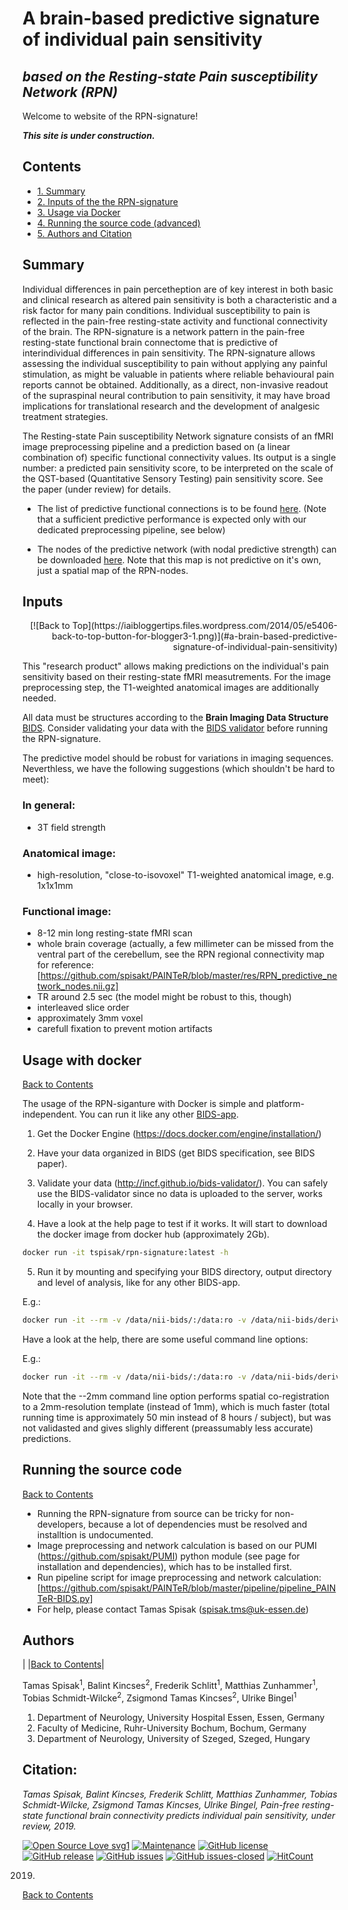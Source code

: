 # A brain-based predictive signature of individual pain sensitivity
## *based on the Resting-state Pain susceptibility Network (RPN)*

Welcome to website of the RPN-signature!

**_This site is under construction._**

## Contents
* [1. Summary](#summary)
* [2. Inputs of the the RPN-signature](#inputs)
* [3. Usage via Docker](#usage-with-docker)
* [4. Running the source code (advanced)](#running-the-source-code)
* [5. Authors and Citation](#authors)

## Summary
Individual differences in pain percetheption are of key interest in both basic and clinical research as altered pain sensitivity is both a characteristic and a risk factor for many pain conditions. Individual susceptibility to pain is reflected in the pain-free resting-state activity and functional connectivity of the brain.
The RPN-signature is a network pattern in the pain-free resting-state functional brain connectome that is predictive of interindividual differences in pain sensitivity.
The RPN-signature allows assessing the individual susceptibility to pain without applying any painful stimulation, as might be valuable in patients where reliable behavioural pain reports cannot be obtained. Additionally, as a direct, non-invasive readout of the supraspinal neural contribution to pain sensitivity, it may have broad implications for translational research and the development of analgesic treatment strategies.

The Resting-state Pain susceptibility Network signature consists of an fMRI image preprocessing pipeline and a prediction based on (a linear combination of) specific functional connectivity values. Its output is a single number: a predicted pain sensitivity score, to be interpreted on the scale of the QST-based (Quantitative Sensory Testing) pain sensitivity score. See the paper (under review) for details.

- The list of predictive functional connections is to be found [here](https://github.com/spisakt/PAINTeR/blob/master/res/predictive_connections.csv).
(Note that a sufficient predictive performance is expected only with our dedicated preprocessing pipeline, see below)

- The nodes of the predictive network (with nodal predictive strength) can be downloaded [here](https://github.com/spisakt/PAINTeR/blob/master/res/RPN_predictive_network_nodes.nii.gz). Note that this map is not predictive on it's own, just a spatial map of the RPN-nodes.

## Inputs
<div style="text-align: right">
[![Back to Top](https://iaibloggertips.files.wordpress.com/2014/05/e5406-back-to-top-button-for-blogger3-1.png)](#a-brain-based-predictive-signature-of-individual-pain-sensitivity)
</div>

This "research product" allows making predictions on the individual's pain sensitivity based on their resting-state fMRI measutrements. For the image preprocessing step, the T1-weighted anatomical images are additionally needed.

All data must be structures according to the **Brain Imaging Data Structure** [BIDS](http://bids.neuroimaging.io).
Consider validating your data with the [BIDS validator](https://bids-standard.github.io/bids-validator/) before running the RPN-signature.

The predictive model should be robust for variations in imaging sequences. Neverthless, we have the following suggestions (which shouldn't be hard to meet):

### In general:
- 3T field strength

### Anatomical image:
- high-resolution, "close-to-isovoxel" T1-weighted anatomical image, e.g. 1x1x1mm

### Functional image:
- 8-12 min long resting-state fMRI scan
- whole brain coverage (actually, a few millimeter can be missed from the ventral part of the cerebellum, see the RPN regional connectivity map for reference: [https://github.com/spisakt/PAINTeR/blob/master/res/RPN_predictive_network_nodes.nii.gz]
- TR around 2.5 sec (the model might be robust to this, though)
- interleaved slice order
- approximately 3mm voxel
- carefull fixation to prevent motion artifacts

## Usage with docker
[Back to Contents](#contents)

The usage of the RPN-siganture with Docker is simple and platform-independent.
You can run it like any other [BIDS-app](http://bids-apps.neuroimaging.io/tutorial/).

1. Get the Docker Engine (https://docs.docker.com/engine/installation/)
2. Have your data organized in BIDS (get BIDS specification, see BIDS paper).
3. Validate your data (http://incf.github.io/bids-validator/). You can safely use the BIDS-validator since no data is uploaded to the server, works locally in your browser.

4. Have a look at the help page to test if it works.
It will start to download the docker image from docker hub (approximately 2Gb).
```bash
docker run -it tspisak/rpn-signature:latest -h
```

5. Run it by mounting and specifying your BIDS directory, output directory and level of analysis, like for any other BIDS-app.

E.g.:
```bash
docker run -it --rm -v /data/nii-bids/:/data:ro -v /data/nii-bids/derivatives:/out tspisak/rpn-signature:latest /data /out participant
```

Have a look at the help, there are some useful command line options:

E.g.:
```bash
docker run -it --rm -v /data/nii-bids/:/data:ro -v /data/nii-bids/derivatives:/out tspisak/rpn-signature:latest /data /out participant --participant_label  004 006 007 008 009 011 --mem_gb 10 --nthreads 7 --2mm
```

Note that the --2mm command line option performs spatial co-registration to a 2mm-resolution template (instead of 1mm), which is much faster (total running time is approximately 50 min instead of 8 hours / subject), but was not validasted and gives slighly different (preassumably less accurate) predictions.

## Running the source code
[Back to Contents](#contents)

- Running the RPN-signature from source can be tricky for non-developers, because a lot of dependencies must be resolved and installtion is undocumented.
- Image preprocessing and network calculation is based on our PUMI (https://github.com/spisakt/PUMI) python module (see page for installation and dependencies), which has to be installed first.
- Run pipeline script for image preprocessing and network calculation: [https://github.com/spisakt/PAINTeR/blob/master/pipeline/pipeline_PAINTeR-BIDS.py]
- For help, please contact Tamas Spisak (spisak.tms@uk-essen.de)

## Authors
| |[Back to Contents](#contents)|

Tamas Spisak<sup>1</sup>, Balint Kincses<sup>2</sup>, Frederik Schlitt<sup>1</sup>, Matthias Zunhammer<sup>1</sup>, Tobias Schmidt-Wilcke<sup>2</sup>, Zsigmond Tamas Kincses<sup>2</sup>, Ulrike Bingel<sup>1</sup>

1.	Department of Neurology, University Hospital Essen, Essen, Germany
2.	Faculty of Medicine, Ruhr-University Bochum, Bochum, Germany
3.	Department of Neurology, University of Szeged, Szeged, Hungary

## Citation:
_Tamas Spisak, Balint Kincses, Frederik Schlitt, Matthias Zunhammer, Tobias Schmidt-Wilcke, Zsigmond Tamas Kincses, Ulrike Bingel, Pain-free resting-state functional brain connectivity predicts individual pain sensitivity, under review, 2019._

[![Open Source Love svg1](https://badges.frapsoft.com/os/v1/open-source.svg?v=103)](https://github.com/spisakt/RPN-signature)
[![Maintenance](https://img.shields.io/badge/Maintained%3F-yes-green.svg)](https://github.com/spisakt/RPN-signature/graphs/commit-activity)
[![GitHub license](https://img.shields.io/github/license/spisakt/RPN-signature.svg)](https://github.com/spisakt/RPN-signature/blob/master/LICENSE)
[![GitHub release](https://img.shields.io/github/release/spisakt/RPN-signature.svg)](https://github.com/spisakt/RPN-signature/releases/)
[![GitHub issues](https://img.shields.io/github/issues/spisakt/RPN-signature.svg)](https://GitHub.com/spisakt/RPN-signature/issues/)
[![GitHub issues-closed](https://img.shields.io/github/issues-closed/spisakt/RPN-signature.svg)](https://GitHub.com/spisakt/RPN-signature/issues?q=is%3Aissue+is%3Aclosed)
[![HitCount](http://hits.dwyl.io/spisakt/RPN-signature.svg)](http://hits.dwyl.io/spisakt/RPN-signature)

2019.
[Back to Contents](#contents)

